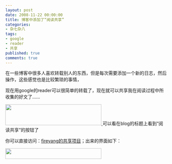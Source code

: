 ```yaml
---
layout: post
date: 2008-11-22 00:00:00
title: 博客中添加了“阅读共享”
categories:
- 杂七杂八
tags:
- google
- reader
- 共享
published: true
comments: true
---
```

<p>在一些博客中很多人喜欢转载别人的东西，但是每次需要添加一个新的日志，然后操作，这些感觉也是比较繁琐的事情，</p>

<p>现在用google的reader可以很简单的转载了，现在就可以共享我在阅读过程中所收集的好文了……</p>

<p><a href="{{site.url}}/media/2008/11/sendpix1.jpg"><img class="alignnone size-medium wp-image-280" title="sendpix1" src="{{site.url}}/media/2008/11/sendpix1-300x65.jpg" alt="" width="300" height="65" />
</a>可以看在blog的标题上看到“阅读共享”的按钮了</p>

<p>你可以直接访问：<a href="https://www.google.com/reader/shared/17729877104157620646" target="_blank">fireyang的共享项目</a>；出来的界面如下：</p>

<p><a href="{{site.url}}/media/2008/11/sendpix0.jpg"><img class="alignnone size-medium wp-image-281" title="sendpix0" src="{{site.url}}/media/2008/11/sendpix0-300x33.jpg" alt="" width="300" height="33" /></a></p>
